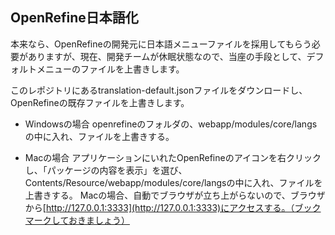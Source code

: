 ## OpenRefine日本語化

本来なら、OpenRefineの開発元に日本語メニューファイルを採用してもらう必要がありますが、現在、開発チームが休眠状態なので、当座の手段として、デフォルトメニューのファイルを上書きします。

このレポジトリにあるtranslation-default.jsonファイルをダウンロードし、OpenRefineの既存ファイルを上書きします。

* Windowsの場合
    openrefineのフォルダの、webapp/modules/core/langsの中に入れ、ファイルを上書きする。

* Macの場合
    アプリケーションにいれたOpenRefineのアイコンを右クリックし、「パッケージの内容を表示」を選び、Contents/Resource/webapp/modules/core/langsの中に入れ、ファイルを上書きする。
    Macの場合、自動でブラウザが立ち上がらないので、ブラウザから[http://127.0.0.1:3333](http://127.0.0.1:3333)にアクセスする。（ブックマークしておきましょう）
